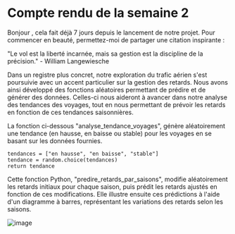 # Compte rendu de la semaine 2

Bonjour , cela fait déjà 7 jours depuis le lancement de notre projet. Pour commencer en beauté, permettez-moi de partager une citation inspirante :

"Le vol est la liberté incarnée, mais sa gestion est la discipline de la précision." - William Langewiesche

Dans un registre plus concret, notre exploration du trafic aérien s'est poursuivie avec un accent particulier sur la gestion des retards. Nous avons ainsi développé des fonctions aléatoires permettant de prédire et de générer des données. Celles-ci nous aideront à avancer dans notre analyse des tendances des voyages, tout en nous permettant de prévoir les retards en fonction de ces tendances saisonnières.

La fonction ci-dessous "analyse_tendance_voyages", génère aléatoirement une tendance (en hausse, en baisse ou stable) pour les voyages en se basant sur les données fournies.


    tendances = ["en hausse", "en baisse", "stable"]
    tendance = random.choice(tendances)
    return tendance


Cette fonction Python, "predire_retards_par_saisons", modifie aléatoirement les retards initiaux pour chaque saison, puis prédit les retards ajustés en fonction de ces modifications. Elle illustre ensuite ces prédictions à l'aide d'un diagramme à barres, représentant les variations des retards selon les saisons.

![image](https://lh3.googleusercontent.com/keep-bbsk/AFgXFlJ-KB42_lPZXPa3eGIBdHsoCap0oFLbRA7UFsZVuqYbPUlSsXB0j8roUU-KqCi41TnhvS2EspzIfAMynn53pe3-XWaBK62WuOZj_Ucev7jX2PEP=s512)
